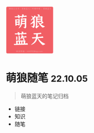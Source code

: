 <!-- _coverpage.md -->



<img src="public/img/logo.png" alt="logo" style="width:25%;max-width:300px" />

# 萌狼随笔 <small>22.10.05</small>

> 萌狼蓝天的笔记归档

- 链接
- 知识
- 随笔
